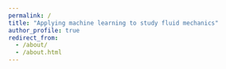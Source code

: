 ```yaml
---
permalink: /
title: "Applying machine learning to study fluid mechanics"
author_profile: true
redirect_from: 
  - /about/
  - /about.html
---
```


